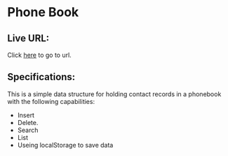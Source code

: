 # Phone Book

## Live URL:
Click [here](https://phonebookfr.netlify.app/) to go to url.

## Specifications:
 This is a simple data structure for holding contact records in a phonebook with the following capabilities:
 * Insert<br>
 * Delete.<br>
 * Search<br>
 * List<br>
 * Useing localStorage to save data <br>